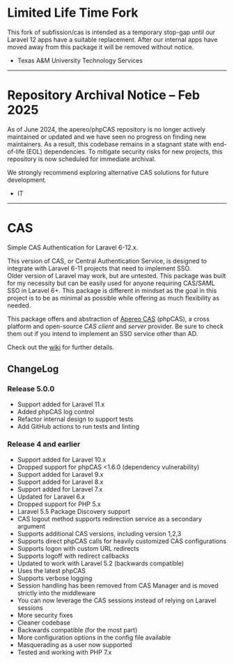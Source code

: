 # Limited Life Time Fork

This fork of subfission/cas is intended as a temporary stop-gap until our Laravel 12 apps have a suitable
 replacement. After our internal apps have moved away from this package it will be removed without notice.

- Texas A&M University Technology Services

---

# Repository Archival Notice – Feb 2025
As of June 2024, the apereo/phpCAS repository is no longer actively maintained or updated and we have seen no progress on finding new maintainers. As a result, this codebase remains in a stagnant state with end-of-life (EOL) dependencies. To mitigate security risks for new projects, this repository is now scheduled for immediate archival.

We strongly recommend exploring alternative CAS solutions for future development.

- IT

--- 

# CAS
Simple CAS Authentication for Laravel 6-12.x.

This version of CAS, or Central Authentication Service, is designed to integrate with Laravel 6-11 projects that need to implement SSO.  
Older version of Laravel may work, but are untested. This package was built for my necessity but can be easily used for anyone requiring CAS/SAML SSO in Laravel 6+.  This package is different in mindset as the goal in this project is to be as minimal as possible while offering as much flexibility as needed.

This package offers and abstraction of [Apereo CAS](https://www.apereo.org/projects/cas) (phpCAS), a cross platform and open-source *CAS client* and *server* provider.  Be sure to check them out if you intend to implement an SSO service other than AD.

Check out the [wiki](https://github.com/subfission/cas/wiki) for further details.

## ChangeLog

### Release 5.0.0

* Support added for Laravel 11.x
* Added phpCAS log control
* Refactor internal design to support tests
* Add GitHub actions to run tests and linting

### Release 4 and earlier

* Support added for Laravel 10.x
* Dropped support for phpCAS <1.6.0 (dependency vulnerability)
* Support added for Laravel 9.x
* Support added for Laravel 8.x
* Support added for Laravel 7.x
* Updated for Laravel 6.x
* Dropped support for PHP 5.x
* Laravel 5.5 Package Discovery support
* CAS logout method supports redirection service as a secondary argument
* Supports additional CAS versions, including version 1,2,3
* Supports direct phpCAS calls for heavily customized CAS configurations
* Supports logon with custom URL redirects
* Supports logoff with redirect callbacks
* Updated to work with Laravel 5.2 (backwards compatible)
* Uses the latest phpCAS
* Supports verbose logging
* Session handling has been removed from CAS Manager and is moved strictly into the middleware
* You can now leverage the CAS sessions instead of relying on Laravel sessions
* More security fixes
* Cleaner codebase
* Backwards compatible (for the most part)
* More configuration options in the config file available
* Masquerading as a user now supported
* Tested and working with PHP 7.x
